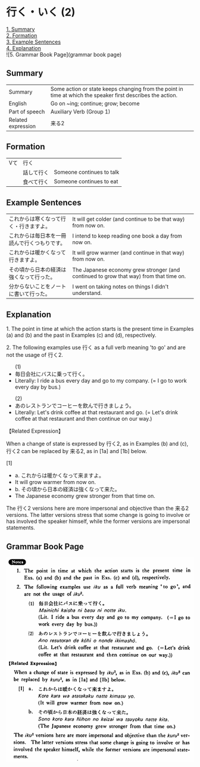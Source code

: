 # 行く・いく (2)

[1. Summary](#summary)<br>
[2. Formation](#formation)<br>
[3. Example Sentences](#example-sentences)<br>
[4. Explanation](#explanation)<br>
![5. Grammar Book Page](grammar book page)<br>


## Summary

<table><tr>   <td>Summary</td>   <td>Some action or state keeps changing from the point in time at which the speaker first describes the action.</td></tr><tr>   <td>English</td>   <td>Go on ~ing; continue; grow; become</td></tr><tr>   <td>Part of speech</td>   <td>Auxiliary Verb (Group 1)</td></tr><tr>   <td>Related expression</td>   <td>来る2</td></tr></table>

## Formation

<table class="table"> <tbody><tr class="tr head"> <td class="td"><span class="bold"><span>Vて</span></span></td> <td class="td"><span class="concept">行く</span> </td> <td class="td"><span>&nbsp;</span></td> </tr> <tr class="tr"> <td class="td"><span>&nbsp;</span></td> <td class="td"><span>話して<span class="concept">行く</span></span> </td> <td class="td"><span>Someone    continues to talk</span></td> </tr> <tr class="tr"> <td class="td"><span>&nbsp;</span></td> <td class="td"><span>食べて<span class="concept">行く</span></span> </td> <td class="td"><span>Someone    continues to eat</span></td> </tr></tbody></table>

## Example Sentences

<table><tr>   <td>これからは寒くなって行く・行きますよ。</td>   <td>It will get colder (and continue to be that way) from now on.</td></tr><tr>   <td>これからは毎日本を一冊読んで行くつもりです。</td>   <td>I intend to keep reading one book a day from now on.</td></tr><tr>   <td>これからは暖かくなって行きますよ。</td>   <td>It will grow warmer (and continue in that way) from now on.</td></tr><tr>   <td>その頃から日本の経済は強くなって行った。</td>   <td>The Japanese economy grew stronger (and continued to grow that way) from that time on.</td></tr><tr>   <td>分からないことをノートに書いて行った。</td>   <td>I went on taking notes on things I didn't understand.</td></tr></table>

## Explanation

<p>1. The point in time at which the action starts is the present time in Examples (a) and (b) and the past in Examples (c) and (d), respectively.</p>  <p>2. The following examples use 行く as a full verb meaning 'to go' and are not the usage of <span class="cloze">行く</span>2.</p>  <ul>(1) <li>毎日会社にバスに乗って行く。</li> <li>Literally: I ride a bus every day and go to my company. (= I go to work every day by bus.)</li> </ul>  <ul>(2) <li>あのレストランでコーヒーを飲んで行きましょう。</li> <li>Literally: Let's drink coffee at that restaurant and go. (= Let's drink coffee at that restaurant and then continue on our way.)</li> </ul>  <p>【Related Expression】</p>  <p>When a change of state is expressed by <span class="cloze">行く</span>2, as in Examples (b) and (c), <span class="cloze">行く</span>2 can be replaced by 来る2, as in [1a] and [1b] below.</p>  <p>[1]</p>  <ul> <li>a. これからは暖かくなって来ますよ。</li> <li>It will grow warmer from now on.</li> <div class="divide"></div> <li>b. その頃から日本の経済は強くなって来た。</li> <li>The Japanese economy grew stronger from that time on.</li> </ul>  <p>The <span class="cloze">行く</span>2 versions here are more impersonal and objective than the 来る2 versions. The latter versions stress that some change is going to involve or has involved the speaker himself, while the former versions are impersonal statements.</p>

## Grammar Book Page

![](../img/Basic行く2.png)

